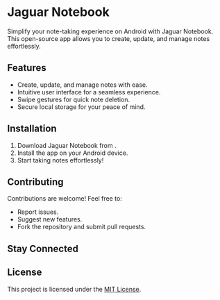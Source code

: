 # Jaguar Notebook

Simplify your note-taking experience on Android with Jaguar Notebook. This open-source app allows you to create, update, and manage notes effortlessly.


## Features

- Create, update, and manage notes with ease.
- Intuitive user interface for a seamless experience.
- Swipe gestures for quick note deletion.
- Secure local storage for your peace of mind.

## Installation

1. Download Jaguar Notebook from .
2. Install the app on your Android device.
3. Start taking notes effortlessly!

## Contributing

Contributions are welcome! Feel free to:

- Report issues.
- Suggest new features.
- Fork the repository and submit pull requests.

## Stay Connected


## License

This project is licensed under the [MIT License](LICENSE).

